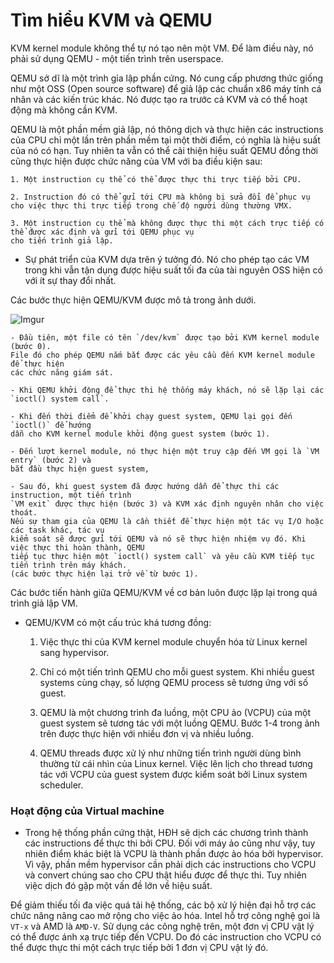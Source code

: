 # Tìm hiểu KVM và QEMU

KVM kernel module không thể tự nó tạo nên một VM. Để làm điều này, nó phải sử dụng QEMU - một tiến trình trên 
userspace.

QEMU sở dĩ là một trình gỉa lập phần cứng. Nó cung cấp phương thức giống như một OSS (Open source software) 
để giả lập các chuẩn x86 máy tính cá nhân và các kiến trúc khác. Nó được tạo ra trước cả KVM và có thể
 hoạt động mà không cần KVM.
 
QEMU là một phần mềm giả lập, nó thông dịch và thực hiện các instructions của CPU 
chỉ một lần trên phần mềm tại một thời điểm, có nghĩa là hiệu suất của nó có hạn. Tuy 
nhiên ta vẫn có thể cải thiện hiệu suất QEMU đồng thời cũng thực hiện được chức năng của VM 
với ba điều kiện sau: 

	1. Một instruction cụ thể có thể được thực thi trực tiếp bởi CPU.
	
	2. Instruction đó có thể gửi tới CPU mà không bị sửa đổi để phục vụ cho việc thực thi trực tiếp trong chế độ người dùng thường VMX.
	
	3. Một instruction cụ thể mà không được thực thi một cách trực tiếp có thể được xác định và gửi tới QEMU phục vụ 
	cho tiến trình giả lập.
	
- Sự phát triển của KVM dựa trên ý  tưởng đó. Nó cho phép tạo các VM trong khi vẫn tận 
dụng được hiệu suất tối đa của tài nguyên OSS hiện có với ít sự thay đổi nhất.  

Các bước thực hiện QEMU/KVM được mô tả trong ảnh dưới.

![Imgur](https://i.imgur.com/SvPjDHb.png)

	- Đầu tiên, một file có tên `/dev/kvm` được tạo bởi KVM kernel module (bước 0).
	File đó cho phép QEMU nắm bắt được các yêu cầu đến KVM kernel module để thực hiện 
	các chức năng giám sát.
	
	- Khi QEMU khởi động để thực thi hệ thống máy khách, nó sẽ lặp lại các `ioctl() system call`.
	
	- Khi đến thời điểm để khởi chạy guest system, QEMU lại gọi đến `ioctl()` để hướng 
	dẫn cho KVM kernel module khởi động guest system (bước 1).
	
	- Đến lượt kernel module, nó thực hiện một truy cập đến VM gọi là `VM entry` (bước 2) và 
	bắt đầu thực hiện guest system,
	
	- Sau đó, khi guest system đã được hướng dẫn để thực thi các instruction, một tiến trình 
	`VM exit` được thực hiện (bước 3) và KVM xác định nguyên nhân cho việc thoát.
	Nếu sự tham gia của QEMU là cần thiết để thực hiện một tác vụ I/O hoặc các task khác, tác vụ 
	kiểm soát sẽ được gửi tới QEMU và nó sẽ thực hiện nhiệm vụ đó. Khi việc thực thi hoàn thành, QEMU 
	tiếp tục thực hiện một `ioctl() system call` và yêu cầu KVM tiếp tục tiến trình trên máy khách.
	(các bước thực hiện lại trở về từ bước 1).
	
	
Các bước tiến hành giữa QEMU/KVM về cơ bản luôn được lặp lại trong quá trình giả lập VM.

- QEMU/KVM có một cấu trúc khá tương đồng:

	1. Việc thực thi của KVM kernel module chuyển hóa từ Linux kernel sang hypervisor.
	
	2. Chỉ có một tiến trình QEMU cho mỗi guest system. Khi nhiều guest systems cùng chạy, số lượng QEMU process sẽ tương ứng với số guest.
	
	3. QEMU là một chương trình đa luồng, một CPU ảo (VCPU) của một guest system sẽ 
	tương tác với một luồng QEMU. Bước 1-4 trong ảnh trên được thực hiện với nhiều đơn vị và nhiều luồng.
	
	4. QEMU threads được xử lý như những tiến trình người dùng bình thường từ cái nhìn của 
	Linux kernel. Việc lên lịch cho thread tương tác với VCPU của guest system được kiểm soát 
	bởi Linux system scheduler.
	
	
### Hoạt động của Virtual machine

- Trong hệ thống phần cứng thật, HĐH sẽ dịch các chương trình thành các instructions để thực thi bởi CPU.
Đối với máy ảo cũng như vậy, tuy nhiên điểm khác biệt là VCPU là thành phần được ảo hóa bởi hypervisor. Vì vậy,
 phần mềm hypervisor cần phải dịch các instructions cho VCPU và convert chúng sao cho CPU thật hiểu được để thực thi. 
Tuy nhiên việc dịch đó gặp một vấn đề lớn về hiệu suất.

Để giảm thiếu tối đa việc quá tải hệ thống, các bộ xử lý hiện đại hỗ trợ các chức năng nâng cao mở rộng cho việc ảo hóa.
Intel hỗ trợ công nghệ goi là `VT-x` và AMD là `AMD-V`. Sử dụng các công nghệ trên, một đơn vị CPU vật lý có thể 
được ánh xạ trực tiếp đến VCPU. Do đó các instruction cho VCPU có thể được thực thi một cách trực tiếp bởi 1 đơn vị CPU vật lý đó.


	